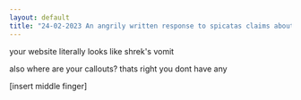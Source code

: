 ```yaml
---
layout: default
title: "24-02-2023 An angrily written response to spicatas claims about my css"
---
```


your website literally looks like shrek's vomit

also where are your callouts? thats right you dont have any

\[insert middle finger\]